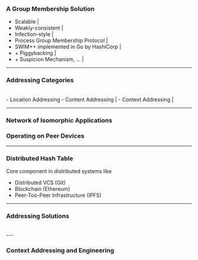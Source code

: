 ### A Group Membership Solution

- Scalable |
- Weakly-consistent |
- Infection-style |
- Process Group Membership Protocol |
- SWIM++ implemented in Go by HashiCorp |
- \+ Piggybacking |
- \+ Suspicion Mechanism, ... |

---
### Addressing Categories
<br>
- Location Addressing
- Content Addressing |
- Context Addressing |

---


### Network of Isomorphic Applications <br>
### Operating on Peer Devices


---
### Distributed Hash Table

Core component in distributed systems like

- Distributed VCS (Git)
- Blockchain (Ethereum)
- Peer-Too-Peer Infrastructure (IPFS)

---
### Addressing Solutions
<br>
--- 


### Context Addressing and Engineering



